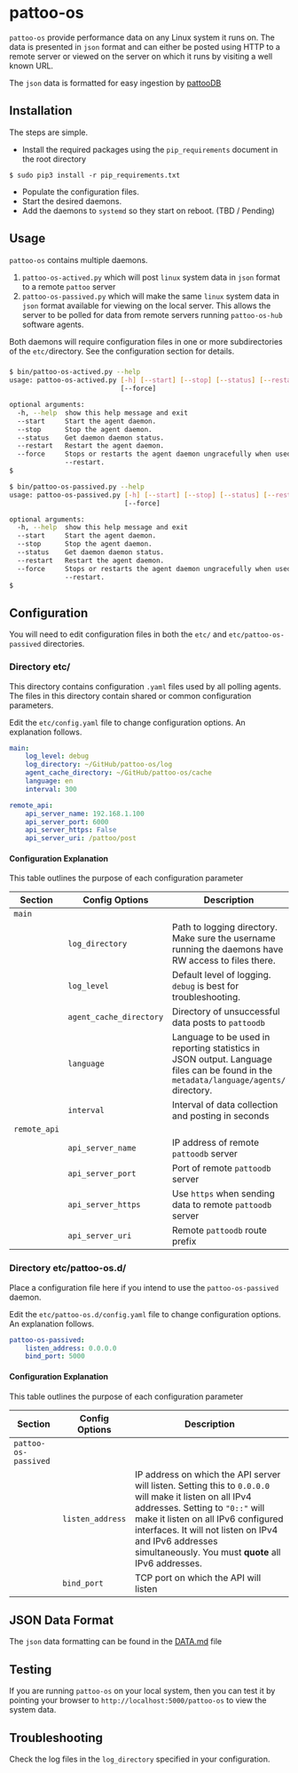# pattoo-os

`pattoo-os` provide performance data on any Linux system it runs on. The data is presented in `json` format and can either be posted using HTTP to a remote server or viewed on the server on which it runs by visiting a well known URL.

The `json` data is formatted for easy ingestion by [pattooDB](https://github.com/PalisadoesFoundation/pattoo-ng)

## Installation
The steps are simple.

* Install the required packages using the `pip_requirements` document in the root directory
```
$ sudo pip3 install -r pip_requirements.txt
```
* Populate the configuration files.
* Start the desired daemons.
* Add the daemons to `systemd` so they start on reboot. (TBD / Pending)

## Usage

`pattoo-os` contains multiple daemons.

1. `pattoo-os-actived.py` which will post `linux` system data in `json` format to a remote `pattoo` server
1. `pattoo-os-passived.py` which will make the same `linux` system data in `json` format available for viewing on the local server. This allows the server to be polled for data from remote servers running  `pattoo-os-hub` software agents.

Both daemons will require configuration files in one or more subdirectories of the `etc/`directory. See the configuration section for details.

###
```bash
$ bin/pattoo-os-actived.py --help
usage: pattoo-os-actived.py [-h] [--start] [--stop] [--status] [--restart]
                            [--force]

optional arguments:
  -h, --help  show this help message and exit
  --start     Start the agent daemon.
  --stop      Stop the agent daemon.
  --status    Get daemon daemon status.
  --restart   Restart the agent daemon.
  --force     Stops or restarts the agent daemon ungracefully when used with --stop or
              --restart.
$
```


```bash
$ bin/pattoo-os-passived.py --help
usage: pattoo-os-passived.py [-h] [--start] [--stop] [--status] [--restart]
                             [--force]

optional arguments:
  -h, --help  show this help message and exit
  --start     Start the agent daemon.
  --stop      Stop the agent daemon.
  --status    Get daemon daemon status.
  --restart   Restart the agent daemon.
  --force     Stops or restarts the agent daemon ungracefully when used with --stop or
              --restart.
$
```


## Configuration

You will need to edit configuration files in both the `etc/` and `etc/pattoo-os-passived` directories.

### Directory etc/

This directory contains configuration `.yaml` files used by all polling agents. The files in this directory contain shared or common configuration parameters. 

Edit the `etc/config.yaml` file to change configuration options. An explanation follows.

```yaml
main:
    log_level: debug
    log_directory: ~/GitHub/pattoo-os/log
    agent_cache_directory: ~/GitHub/pattoo-os/cache
    language: en
    interval: 300

remote_api:
    api_server_name: 192.168.1.100
    api_server_port: 6000
    api_server_https: False
    api_server_uri: /pattoo/post

```

#### Configuration Explanation

This table outlines the purpose of each configuration parameter

|Section | Config Options          | Description                    |
|--|--|--|
| `main` |||
||  `log_directory` | Path to logging directory. Make sure the username running the daemons have RW access to files there. |
||  `log_level` | Default level of logging. `debug` is best for troubleshooting. |
|| `agent_cache_directory` | Directory of unsuccessful data posts to `pattoodb`|
|| `language` | Language  to be used in reporting statistics in JSON output. Language files can be found in the `metadata/language/agents/` directory.|
|| `interval`              | Interval of data collection and posting in seconds   |
| `remote_api` |||
|| `api_server_name`       | IP address of remote `pattoodb` server      |
|| `api_server_port`       | Port of remote `pattoodb` server     |
|| `api_server_https`      | Use `https` when sending data  to remote `pattoodb` server|
|| `api_server_uri`        | Remote `pattoodb` route prefix       |


### Directory etc/pattoo-os.d/

Place a configuration file here if you intend to use the `pattoo-os-passived` daemon. 

Edit the `etc/pattoo-os.d/config.yaml` file to change configuration options. An explanation follows.


```yaml
pattoo-os-passived:
    listen_address: 0.0.0.0
    bind_port: 5000
```

#### Configuration Explanation

This table outlines the purpose of each configuration parameter

|Section | Config Options          | Description                    |
|--|--|--|
| `pattoo-os-passived` | | |
|| `listen_address` | IP address on which the API server will listen. Setting this to `0.0.0.0` will make it listen on all IPv4 addresses. Setting to `"0::"` will make it listen on all IPv6 configured interfaces. It will not listen on IPv4 and IPv6 addresses simultaneously. You must **quote** all IPv6 addresses.|
|| `bind_port`              | TCP port on which the API will listen|

## JSON Data Format

The `json` data formatting can be found in the [DATA.md](DATA.md) file

## Testing
If you are running `pattoo-os` on your local system, then you can test it by pointing your browser to `http://localhost:5000/pattoo-os` to view the system data.

## Troubleshooting
Check the log files in the `log_directory` specified in your configuration.
